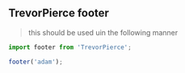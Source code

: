 ## TrevorPierce footer

> this should be used uin the following manner



```javascript
import footer from 'TrevorPierce';

footer('adam');

`````